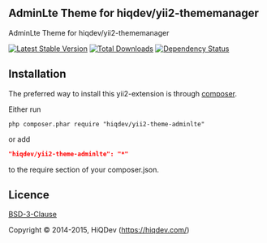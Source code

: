 AdminLte Theme for hiqdev/yii2-thememanager
-------------------------------------------

AdminLte Theme for hiqdev/yii2-thememanager

[![Latest Stable Version](https://poser.pugx.org/hiqdev/yii2-theme-adminlte/v/stable.png)](https://packagist.org/packages/hiqdev/yii2-theme-adminlte)
[![Total Downloads](https://poser.pugx.org/hiqdev/yii2-theme-adminlte/downloads.png)](https://packagist.org/packages/hiqdev/yii2-theme-adminlte)
[![Dependency Status](https://www.versioneye.com/php/hiqdev:yii2-theme-adminlte/dev-master/badge.svg)](https://www.versioneye.com/php/hiqdev:yii2-theme-adminlte/dev-master)

## Installation

The preferred way to install this yii2-extension is through [composer](http://getcomposer.org/download/).

Either run

```
php composer.phar require "hiqdev/yii2-theme-adminlte"
```

or add

```json
"hiqdev/yii2-theme-adminlte": "*"
```

to the require section of your composer.json.

## Licence

[BSD-3-Clause](http://choosealicense.com/licenses/bsd-3-clause)

Copyright © 2014-2015, HiQDev (https://hiqdev.com/)
